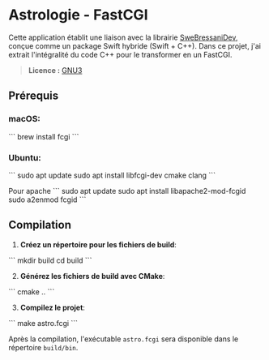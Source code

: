 # Astrologie - FastCGI

Cette application établit une liaison avec la librairie [SweBressaniDev](https://github.com/stephaneworkspace/SweBressaniDev), conçue comme un package Swift hybride (Swift + C++). Dans ce projet, j'ai extrait l'intégralité du code C++ pour le transformer en un FastCGI.

> **Licence :** [GNU3](LICENSE)

## Prérequis

### macOS:

\```
brew install fcgi
\```

### Ubuntu:

\```
sudo apt update
sudo apt install libfcgi-dev cmake clang
\```

Pour apache
\```
sudo apt update
sudo apt install libapache2-mod-fcgid
sudo a2enmod fcgid
\```

## Compilation

1. **Créez un répertoire pour les fichiers de build**:
   
\```
mkdir build
cd build
\```

2. **Générez les fichiers de build avec CMake**:

\```
cmake ..
\```

3. **Compilez le projet**:

\```
make astro.fcgi
\```

Après la compilation, l'exécutable `astro.fcgi` sera disponible dans le répertoire `build/bin`.